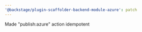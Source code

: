 ```yaml
---
'@backstage/plugin-scaffolder-backend-module-azure': patch
---
```


Made "publish:azure" action idempotent
